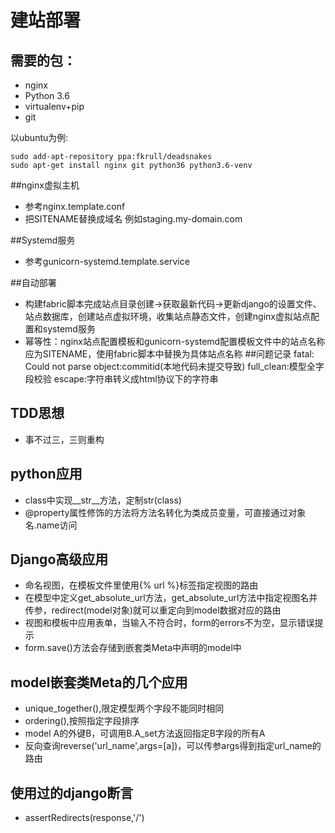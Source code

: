 建站部署
===========
## 需要的包：

* nginx
* Python 3.6
* virtualenv+pip
* git

以ubuntu为例:

    sudo add-apt-repository ppa:fkrull/deadsnakes
    sudo apt-get install nginx git python36 python3.6-venv

##nginx虚拟主机
* 参考nginx.template.conf
* 把SITENAME替换成域名 例如staging.my-domain.com

##Systemd服务
* 参考gunicorn-systemd.template.service

##自动部署
* 构建fabric脚本完成站点目录创建->获取最新代码->更新django的设置文件、站点数据库，创建站点虚拟环境，收集站点静态文件，创建nginx虚拟站点配置和systemd服务
* 幂等性：nginx站点配置模板和gunicorn-systemd配置模板文件中的站点名称应为SITENAME，使用fabric脚本中替换为具体站点名称
##问题记录
fatal: Could not parse object:commitid(本地代码未提交导致)
full_clean:模型全字段校验
escape:字符串转义成html协议下的字符串

## TDD思想
* 事不过三，三则重构

## python应用
* class中实现__str__方法，定制str(class)
* @property属性修饰的方法将方法名转化为类成员变量，可直接通过对象名.name访问
## Django高级应用
* 命名视图，在模板文件里使用{% url %}标签指定视图的路由
* 在模型中定义get_absolute_url方法，get_absolute_url方法中指定视图名并传参，redirect(model对象)就可以重定向到model数据对应的路由
* 视图和模板中应用表单，当输入不符合时，form的errors不为空，显示错误提示
* form.save()方法会存储到嵌套类Meta中声明的model中

## model嵌套类Meta的几个应用
* unique_together(),限定模型两个字段不能同时相同
* ordering(),按照指定字段排序
* model A的外键B，可调用B.A_set方法返回指定B字段的所有A
* 反向查询reverse('url_name',args=[a])，可以传参args得到指定url_name的路由

## 使用过的django断言
* assertRedirects(response,'/')
